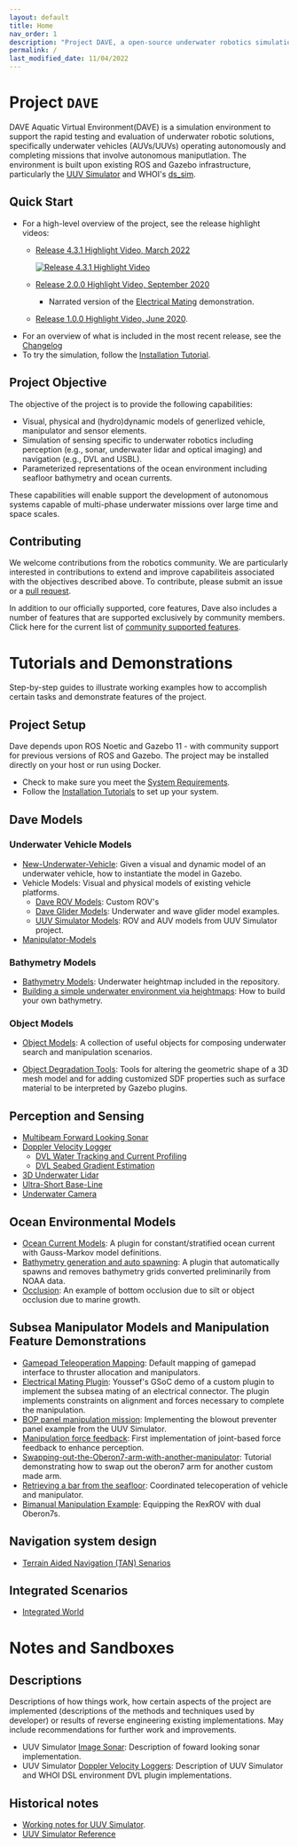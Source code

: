 ```yaml
---
layout: default
title: Home
nav_order: 1
description: "Project DAVE, a open-source underwater robotics simulation environment. DAVE Aquatic Virtual Environment(DAVE) is a simulation environment to support the rapid testing and evaluation of underwater robotic solutions, specifically underwater vehicles (AUVs/UUVs) operating autonomously and completing missions that involve autonomous maniputlation.  The environment is built upon existing ROS and Gazebo infrastructure, particularly the UUV Simulator and WHOI's ds_sim. Github hosted developed by Fields Robotics Laboratory at Naval Postgraduate School."
permalink: /
last_modified_date: 11/04/2022
---
```


# Project `DAVE`

DAVE Aquatic Virtual Environment(DAVE) is a simulation environment to support the rapid testing and evaluation of underwater robotic solutions, specifically underwater vehicles (AUVs/UUVs) operating autonomously and completing missions that involve autonomous maniputlation.  The environment is built upon existing ROS and Gazebo infrastructure, particularly the [UUV Simulator](https://github.com/uuvsimulator/) and WHOI's [ds_sim](https://bitbucket.org/whoidsl/ds_sim/src/master/).

## Quick Start

* For a high-level overview of the project, see the release highlight videos:
    * [Release 4.3.1 Highlight Video, March 2022](https://www.youtube.com/watch?v=5HixvTjXzsg)

      [![Release 4.3.1 Highlight Video](https://user-images.githubusercontent.com/7955120/160326859-5e360b2b-c45f-4900-9750-6803cce6fa46.png)](https://www.youtube.com/watch?v=5HixvTjXzsg)

    * [Release 2.0.0 Highlight Video, September 2020](https://vimeo.com/462024036)
        * Narrated version of the [Electrical Mating](https://vimeo.com/463124725) demonstration.
    * [Release 1.0.0 Highlight Video, June 2020](https://vimeo.com/426414758).
* For an overview of what is included in the most recent release, see the [Changelog](https://github.com/Field-Robotics-Lab/dave/blob/master/Changelog.md)
* To try the simulation, follow the [Installation Tutorial](contents/installation/Installation).

## Project Objective

The objective of the project is to provide the following capabilities:

* Visual, physical and (hydro)dynamic models of generlized vehicle, manipulator and sensor elements.
* Simulation of sensing specific to underwater robotics including perception (e.g., sonar, underwater lidar and optical imaging) and navigation (e.g., DVL and USBL).
* Parameterized representations of the ocean environment including seafloor bathymetry and ocean currents.

These capabilities will enable support the development of autonomous systems capable of multi-phase underwater missions over large time and space scales.

## Contributing

We welcome contributions from the robotics community. We are particularly interested in contributions to extend and improve capabiliteis associated with the objectives described above. To contribute, please submit an issue or a [pull request](https://github.com/Field-Robotics-Lab/dave/pulls).

In addition to our officially supported, core features, Dave also includes a number of features that are supported exclusively by community members. Click here for the current list of [community supported features](Community-Supported-Features).

# Tutorials and Demonstrations

Step-by-step guides to illustrate working examples how to accomplish certain tasks and demonstrate features of the project.

## Project Setup

Dave depends upon ROS Noetic and Gazebo 11 - with community support for previous versions of ROS and Gazebo.  The project may be installed directly on your host or run using Docker.

* Check to make sure you meet the [System Requirements](/dave.doc/contents/installation/System-Requirements).
* Follow the [Installation Tutorials](/dave.doc/contents/installation/Installation) to set up your system.

## Dave Models

### Underwater Vehicle Models

* [New-Underwater-Vehicle](/dave.doc/contents/dave_models/New-Underwater-Vehicle): Given a visual and dynamic model of an underwater vehicle, how to instantiate the model in Gazebo.
* Vehicle Models: Visual and physical models of existing vehicle platforms.
    * [Dave ROV Models](/dave.doc/contents/dave_models/vehicle_examples): Custom ROV's
    * [Dave Glider Models](/dave.doc/contents/dave_models/Glider-Models): Underwater and wave glider model examples.
    * [UUV Simulator Models](/dave.doc/contents/dave_models/uuv_sim_vehicles): ROV and AUV models from UUV Simulator project.
* [Manipulator-Models](/dave.doc/contents/dave_models/Manipulator-Models)

### Bathymetry Models

* [Bathymetry Models](/dave.doc/contents/dave_models/Bathymetry-Models): Underwater heightmap included in the repository.
* [Building a simple underwater environment via heightmaps](/dave.doc/contents/dave_models/Building-a-simple-underwater-environment-via-heightmaps): How to build your own bathymetry.

### Object Models

* [Object Models](/dave.doc/contents/dave_models/Dave-Object-Models): A collection of useful objects for composing underwater search and manipulation scenarios.

* [Object Degradation Tools](/dave.doc/contents/dave_models/Object-Degradation-Tools): Tools for altering the geometric shape of a 3D mesh model and for adding customized SDF properties such as surface material to be interpreted by Gazebo plugins.

## Perception and Sensing

* [Multibeam Forward Looking Sonar](/dave.doc/contents/dave_sensors/Multibeam-Forward-Looking-Sonar)
* [Doppler Velocity Logger](/dave.doc/contents/dave_sensors/whn_dvl_examples)
    * [DVL Water Tracking and Current Profiling](/dave.doc/contents/dave_sensors/DVL-Water-Tracking)
    * [DVL Seabed Gradient Estimation](/dave.doc/contents/dave_sensors/DVL-Seabed-Gradient)
* [3D Underwater Lidar](/dave.doc/contents/dave_sensors/3D-Underwater-Lidar)
* [Ultra-Short Base-Line](/dave.doc/contents/dave_sensors/usbl_tutorial)
* [Underwater Camera](/dave.doc/contents/dave_sensors/Underwater-Camera-Roadmap)

## Ocean Environmental Models

* [Ocean Current Models](/dave.doc/contents/dave_env/Ocean-Current):  A plugin for constant/stratified ocean current with Gauss-Markov model definitions.
* [Bathymetry generation and auto spawning](/dave.doc/contents/dave_env/Bathymetry-Integration): A plugin that automatically spawns and removes bathymetry grids converted preliminarily from NOAA data.
* [Occlusion](/dave.doc/contents/dave_env/Occlusion): An example of bottom occlusion due to silt or object occlusion due to marine growth.

## Subsea Manipulator Models and Manipulation Feature Demonstrations

* [Gamepad Teleoperation Mapping](/dave.doc/contents/manipulator_demos/Logitech-F310-Gamepad-Mapping): Default mapping of gamepad interface to thruster allocation and manipulators.
* [Electrical Mating Plugin](/dave.doc/contents/manipulator_demos/Electrical-Plug-Mating-Plugin): Youssef's GSoC demo of a custom plugin to implement the subsea mating of an electrical connector.  The plugin implements constraints on alignment and forces necessary to complete the manipulation.
* [BOP panel manipulation mission](/dave.doc/contents/manipulator_demos/BOP-Panel-Manipulation-Mission): Implementing the blowout preventer panel example from the UUV Simulator.
* [Manipulation force feedback](/dave.doc/contents/manipulator_demos/Manipulator-Force-Feedback): First implementation of joint-based force feedback to enhance perception.
* [Swapping-out-the-Oberon7-arm-with-another-manipulator](/dave.doc/contents/manipulator_demos/Swapping-out-the-Oberon7-arm-with-another-manipulator): Tutorial demonstrating how to swap out the oberon7 arm for another custom made arm.
* [Retrieving a bar from the seafloor](/dave.doc/contents/manipulator_demos/Teleop-Bar-Retrieval): Coordinated telecoperation of vehicle and manipulator.
* [Bimanual Manipulation Example](/dave.doc/contents/manipulator_demos/Bimanual-Manipulation-Setup-and-Examples): Equipping the RexROV with dual Oberon7s.

## Navigation system design
* [Terrain Aided Navigation (TAN) Senarios](contents/Terrain-Aided-Navigation-(TAN)-Senarios)

## Integrated Scenarios
* [Integrated World](/dave.doc/contents/integrated_world)

# Notes and Sandboxes

## Descriptions
Descriptions of how things work, how certain aspects of the project are implemented (descriptions of the methods and techniques used by developer) or results of reverse engineering existing implementations.  May include recommendations for further work and improvements.

* UUV Simulator [Image Sonar](/dave.doc/contents/image_sonar_description): Description of foward looking sonar implementation.
* UUV Simulator [Doppler Velocity Loggers](/dave.doc/contents/dave_sensors/dvl_description): Description of UUV Simulator and WHOI DSL environment DVL plugin implementations.

## Historical notes

* [Working notes for UUV Simulator](/dave.doc/contents/Notes).
* [UUV Simulator Reference](/dave.doc/contents/uuv_simulator_reference)







